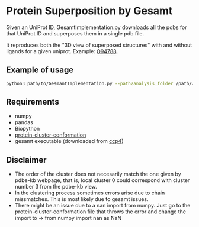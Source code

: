 # Protein Superposition by Gesamt 
Given an UniProt ID, GesamtImplementation.py downloads all the pdbs for that UniProt ID and superposes them in a single pdb file. 

It reproduces both the "3D view of superposed structures" with and without ligands for a given uniprot. Example: [O94788](https://www.ebi.ac.uk/pdbe/pdbe-kb/proteins/O94788).

## Example of usage
```bash
python3 path/to/GesmantImplementation.py --path2analysis_folder /path/where/results/stored --path2pcc /path/to/localprotienclusterconformation_repository --uniprot_input O94788,034926
```

## Requirements 
- numpy
- pandas
- Biopython
- [protein-cluster-conformation](https://github.com/PDBeurope/protein-cluster-conformers)
- gesamt executable (downloaded from [ccp4](https://www.ccp4.ac.uk/))

## Disclaimer
- The order of the cluster does not necesarily match the one given by pdbe-kb webpage, that is, local cluster 0 could correspond with cluster number 3 from the pdbe-kb view.
- In the clustering process sometimes errors arise due to chain missmatches. This is most likely due to gesamt issues.
- There might be an issue due to a nan import from numpy. Just go to the protein-cluster-conformation file that throws the error and change the import to -> from numpy import nan as NaN




